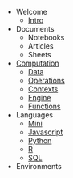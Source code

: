 - Welcome
  - [Intro](README.md)
- Documents
  - Notebooks
  - Articles
  - Sheets
- [Computation](computation/README.md)
  - [Data](computation/data.md)
  - [Operations](computation/operations.md)
  - [Contexts](computation/contexts.md)
  - [Engine](computation/engine.md)
  - [Functions](computation/functions.md)
- Languages
  - [Mini](languages/mini/README.md)
  - [Javascript](languages/js/README.md)
  - [Python](languages/py/README.md)
  - [R](languages/r/README.md)
  - [SQL](languages/sql/README.md)
- Environments
